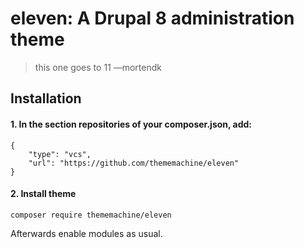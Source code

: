 # eleven: A Drupal 8 administration theme

> this one goes to 11 —mortendk

## Installation


#### 1. In the section repositories of your composer.json, add:

```
{
    "type": "vcs",
    "url": "https://github.com/thememachine/eleven"
}
```

#### 2. Install theme

```
composer require thememachine/eleven
```

Afterwards enable modules as usual.